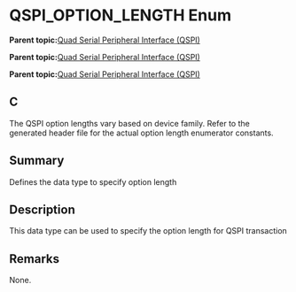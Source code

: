 # QSPI\_OPTION\_LENGTH Enum

**Parent topic:**[Quad Serial Peripheral Interface \(QSPI\)](GUID-AA725558-EF5D-4D83-9378-06E61B172173.md)

**Parent topic:**[Quad Serial Peripheral Interface \(QSPI\)](GUID-83EB94B5-4BF1-4820-A486-C5B9D1099320.md)

**Parent topic:**[Quad Serial Peripheral Interface \(QSPI\)](GUID-56797157-F046-4DD8-9A9F-CFC59C3A989A.md)

## C

The QSPI option lengths vary based on device family. Refer to the generated header file for the actual option length enumerator constants.

## Summary

Defines the data type to specify option length

## Description

This data type can be used to specify the option length for QSPI transaction

## Remarks

None.


